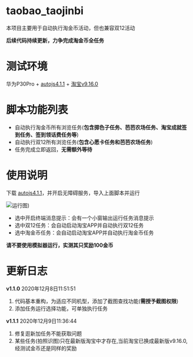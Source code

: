 # taobao_taojinbi
本项目主要用于自动执行淘金币活动，但也兼容双12活动

**后续代码持续更新，力争完成淘金币全任务**

# 测试环境
华为P30Pro + [autojs4.1.1](https://share.weiyun.com/owu3tBNr) + [淘宝v9.16.0](https://www.wandoujia.com/apps/32267/history)

# 脚本功能列表
 - 自动执行淘金币所有浏览任务(**包含掷色子任务、芭芭农场任务、淘宝成就签到任务、签到领话费任务等**)
 - 自动执行双12所有浏览任务(**包含心愿卡任务和芭芭农场任务**)
 - 任务完成立即返回，**无需额外等待**
 

# 使用说明

 下载 [autojs4.1.1](https://share.weiyun.com/owu3tBNr)，并开启无障碍服务，导入上面脚本并运行
 
![运行图)](https://img-blog.csdnimg.cn/20201208150156786.jpg)

 - 选中开启终端消息提示：会有一个小窗输出运行任务消息提示 
 - 选中双12任务：会自动启动淘宝APP并自动执行双12任务
 -  选中淘金币任务：会自动启动淘宝APP并自动执行淘金币任务
 
  **请不要使用模拟器运行，实测其只奖励100金币**
 

# 更新日志
**v1.1.0** 2020年12月8日11:51:51
1. 代码基本重构，为适应不同机型，添加了截图查找功能(**需授予截图权限**)
2. 添加任务运行选择功能，可单独执行任务

**v1.1.1** 2020年12月9日11:36:44
1. 修复逛新加任务不能获取问题 
3. 某些任务(拍照识图)只在最新版淘宝中才存在,当前淘宝已换成最新版v9.16.0,经测试金币还是同样的奖励
